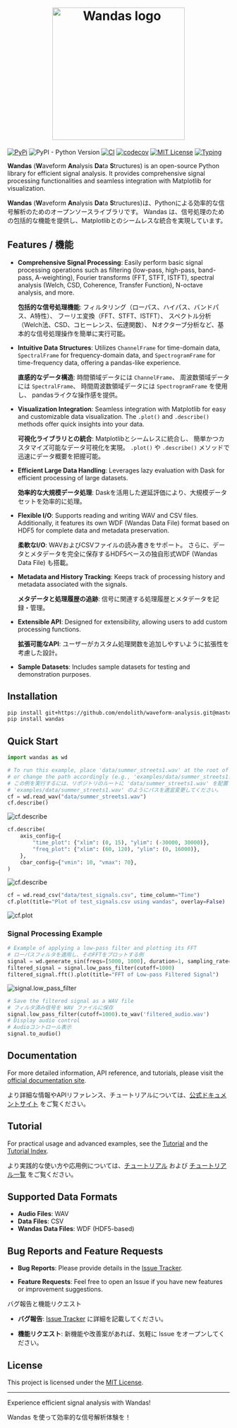 <h1 align="center">
    <img src="https://github.com/kasahart/wandas/blob/dev-v0.1.3/images/logo.png?raw=true" alt="Wandas logo" width="300"/>
</h1>

[![PyPi](https://img.shields.io/pypi/v/wandas)](https://pypi.org/project/wandas/)
![PyPI - Python Version](https://img.shields.io/pypi/pyversions/wandas)
[![CI](https://github.com/kasahart/wandas/actions/workflows/ci.yml/badge.svg)](https://github.com/kasahart/wandas/actions/workflows/ci.yml)
[![codecov](https://codecov.io/gh/kasahart/wandas/graph/badge.svg?token=53NPNQQZZ8)](https://codecov.io/gh/kasahart/wandas)
[![MIT License](https://img.shields.io/badge/License-MIT-yellow.svg)](https://github.com/kasahart/wandas/blob/main/LICENSE)
[![Typing](https://img.shields.io/pypi/types/wandas)](https://pypi.org/project/wandas/)

**Wandas** (**W**aveform **An**alysis **Da**ta **S**tructures) is an open-source Python library for efficient signal analysis. It provides comprehensive signal processing functionalities and seamless integration with Matplotlib for visualization.

**Wandas** (**W**aveform **An**alysis **Da**ta **S**tructures)は、Pythonによる効率的な信号解析のためのオープンソースライブラリです。
Wandas は、信号処理のための包括的な機能を提供し、Matplotlibとのシームレスな統合を実現しています。

## Features / 機能

- **Comprehensive Signal Processing**:
  Easily perform basic signal processing operations such as filtering (low-pass, high-pass, band-pass, A-weighting), Fourier transforms (FFT, STFT, ISTFT), spectral analysis (Welch, CSD, Coherence, Transfer Function), N-octave analysis, and more.

  **包括的な信号処理機能**:
  フィルタリング（ローパス、ハイパス、バンドパス、A特性）、
  フーリエ変換（FFT、STFT、ISTFT）、
  スペクトル分析（Welch法、CSD、コヒーレンス、伝達関数）、
  Nオクターブ分析など、基本的な信号処理操作を簡単に実行可能。

- **Intuitive Data Structures**:
  Utilizes `ChannelFrame` for time-domain data, `SpectralFrame` for frequency-domain data, and `SpectrogramFrame` for time-frequency data, offering a pandas-like experience.

  **直感的なデータ構造**:
  時間領域データには `ChannelFrame`、
  周波数領域データには `SpectralFrame`、
  時間周波数領域データには `SpectrogramFrame` を使用し、
  pandasライクな操作感を提供。

- **Visualization Integration**:
  Seamless integration with Matplotlib for easy and customizable data visualization. The `.plot()` and `.describe()` methods offer quick insights into your data.

  **可視化ライブラリとの統合**:
  Matplotlibとシームレスに統合し、
  簡単かつカスタマイズ可能なデータ可視化を実現。
  `.plot()` や `.describe()` メソッドで迅速にデータ概要を把握可能。

- **Efficient Large Data Handling**:
  Leverages lazy evaluation with Dask for efficient processing of large datasets.

  **効率的な大規模データ処理**:
  Daskを活用した遅延評価により、大規模データセットを効率的に処理。

- **Flexible I/O**:
  Supports reading and writing WAV and CSV files. Additionally, it features its own WDF (Wandas Data File) format based on HDF5 for complete data and metadata preservation.

  **柔軟なI/O**:
  WAVおよびCSVファイルの読み書きをサポート。
  さらに、データとメタデータを完全に保存するHDF5ベースの独自形式WDF (Wandas Data File) も搭載。

- **Metadata and History Tracking**:
  Keeps track of processing history and metadata associated with the signals.

  **メタデータと処理履歴の追跡**:
  信号に関連する処理履歴とメタデータを記録・管理。

- **Extensible API**:
  Designed for extensibility, allowing users to add custom processing functions.

  **拡張可能なAPI**:
  ユーザーがカスタム処理関数を追加しやすいように拡張性を考慮した設計。

- **Sample Datasets**:
  Includes sample datasets for testing and demonstration purposes.

## Installation
<!-- ## インストール -->

```bash
pip install git+https://github.com/endolith/waveform-analysis.git@master
pip install wandas
```

## Quick Start
<!-- ## クイックスタート -->

```python
import wandas as wd

# To run this example, place 'data/summer_streets1.wav' at the root of the repository,
# or change the path accordingly (e.g., 'examples/data/summer_streets1.wav').
# この例を実行するには、リポジトリのルートに 'data/summer_streets1.wav' を配置するか、
# 'examples/data/summer_streets1.wav' のようにパスを適宜変更してください。
cf = wd.read_wav("data/summer_streets1.wav")
cf.describe()
```

![cf.describe](https://github.com/kasahart/wandas/blob/main/images/read_wav_describe.png?raw=true)

```python
cf.describe(
    axis_config={
        "time_plot": {"xlim": (0, 15), "ylim": (-30000, 30000)},
        "freq_plot": {"xlim": (60, 120), "ylim": (0, 16000)},
    },
    cbar_config={"vmin": 10, "vmax": 70},
)
```

![cf.describe](https://github.com/kasahart/wandas/blob/main/images/read_wav_describe_set_config.png?raw=true)

```python
cf = wd.read_csv("data/test_signals.csv", time_column="Time")
cf.plot(title="Plot of test_signals.csv using wandas", overlay=False)
```

![cf.plot](https://github.com/kasahart/wandas/blob/main/images/plot_csv_using_wandas.png?raw=true)

### Signal Processing Example
<!-- ### 信号処理の例 -->

```python
# Example of applying a low-pass filter and plotting its FFT
# ローパスフィルタを適用し、そのFFTをプロットする例
signal = wd.generate_sin(freqs=[5000, 1000], duration=1, sampling_rate=44100)
filtered_signal = signal.low_pass_filter(cutoff=1000)
filtered_signal.fft().plot(title="FFT of Low-pass Filtered Signal")
```

![signal.low_pass_filter](https://github.com/kasahart/wandas/blob/main/images/low_pass_filter.png?raw=true)

```python
# Save the filtered signal as a WAV file
# フィルタ済み信号を WAV ファイルに保存
signal.low_pass_filter(cutoff=1000).to_wav('filtered_audio.wav')
# Display audio control
# Audioコントロール表示
signal.to_audio()
```

## Documentation
<!-- ## ドキュメント -->

For more detailed information, API reference, and tutorials, please visit the [official documentation site](https://kasahart.github.io/wandas/).

より詳細な情報やAPIリファレンス、チュートリアルについては、[公式ドキュメントサイト](https://kasahart.github.io/wandas/) をご覧ください。

## Tutorial

For practical usage and advanced examples, see the [Tutorial](tutorial/00_setup.ipynb) and the [Tutorial Index](tutorial/).

より実践的な使い方や応用例については、[チュートリアル](tutorial/00_setup.ipynb) および [チュートリアル一覧](tutorial/) をご覧ください。

## Supported Data Formats
<!-- ## 対応データ形式 -->

- **Audio Files**: WAV
    <!-- **音声ファイル**: WAV -->
- **Data Files**: CSV
    <!-- **データファイル**: CSV -->
- **Wandas Data Files**: WDF (HDF5-based)
    <!-- **Wandasデータファイル**: WDF (HDF5ベース) -->

## Bug Reports and Feature Requests

- **Bug Reports**: Please provide details in the [Issue Tracker](https://github.com/kasahart/wandas/issues).

- **Feature Requests**: Feel free to open an Issue if you have new features or improvement suggestions.

バグ報告と機能リクエスト

- **バグ報告**: [Issue Tracker](https://github.com/kasahart/wandas/issues) に詳細を記載してください。

- **機能リクエスト**: 新機能や改善案があれば、気軽に Issue をオープンしてください。

## License
<!-- ## ライセンス -->

This project is licensed under the [MIT License](LICENSE).
<!-- このプロジェクトは [MIT ライセンス](LICENSE) の下で公開されています。 -->

---

Experience efficient signal analysis with Wandas!

Wandas を使って効率的な信号解析体験を！
